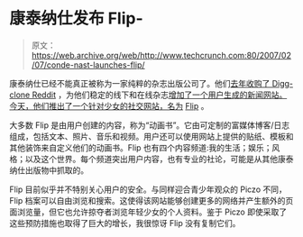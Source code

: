 # 康泰纳仕发布 Flip-

> 原文：<https://web.archive.org/web/http://www.techcrunch.com:80/2007/02/07/conde-nast-launches-flip/>

 [](https://web.archive.org/web/20220815101212/http://www.flip.com/) 康泰纳仕已经不能真正被称为一家纯粹的杂志出版公司了。他们[去年收购了 Digg-clone Reddit](https://web.archive.org/web/20220815101212/http://www.beta.techcrunch.com/2006/10/31/breaking-news-conde-nastwired-acquires-reddit/) ，为他们稳定的线下和在线杂志[增加了一个用户生成的新闻网站。今天，他们推出了一个针对少女的社交网站，名为](https://web.archive.org/web/20220815101212/http://www.condenast.com/) [Flip](https://web.archive.org/web/20220815101212/http://www.flip.com/) 。

大多数 Flip 是由用户创建的内容，称为“动画书”。它由可定制的富媒体博客/日志组成，包括文本、照片、音乐和视频。用户还可以使用网站上提供的贴纸、模板和其他装饰来自定义他们的动画书。Flip 也有四个内容频道:我的生活；娱乐；风格；以及这个世界。每个频道突出用户内容，也有专业的社论，可能是从其他康泰纳仕出版物中抓取的。

Flip 目前似乎并不特别关心用户的安全。与同样迎合青少年观众的 Piczo 不同，Flip 档案可以自由浏览和搜索。这使得该网站能够创建更多的网络并产生额外的页面浏览量，但它也允许掠夺者浏览年轻少女的个人资料。鉴于 Piczo 即使采取了这些预防措施也取得了巨大的增长，我很惊讶 Flip 没有复制它们。